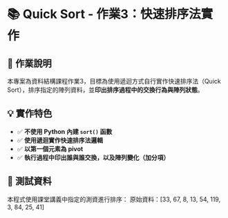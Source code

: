 # 📚 Quick Sort - 作業3：快速排序法實作

## 📝 作業說明

本專案為資料結構課程作業3，目標為使用遞迴方式自行實作快速排序法（Quick Sort），排序指定的陣列資料，並**印出排序過程中的交換行為與陣列狀態**。

## 💡 實作特色

- ✅ **不使用 Python 內建 `sort()` 函數**
- ✅ **使用遞迴實作快速排序法邏輯**
- ✅ **以第一個元素為 pivot**
- ✅ **執行過程中印出誰與誰交換，以及陣列變化（加分項）**


## 🧪 測試資料

本程式使用課堂講義中指定的測資進行排序：
原始資料：[33, 67, 8, 13, 54, 119, 3, 84, 25, 41]


